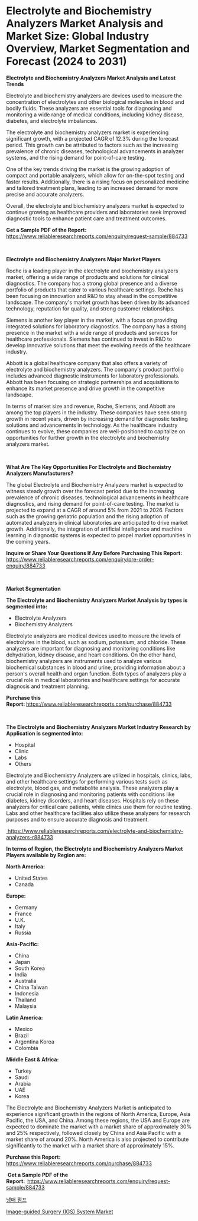 <p><h1>Electrolyte and Biochemistry Analyzers Market Analysis and Market Size: Global Industry Overview, Market Segmentation and Forecast (2024 to 2031)</h1></p><p><strong>Electrolyte and Biochemistry Analyzers Market Analysis and Latest Trends</strong></p>
<p><p>Electrolyte and biochemistry analyzers are devices used to measure the concentration of electrolytes and other biological molecules in blood and bodily fluids. These analyzers are essential tools for diagnosing and monitoring a wide range of medical conditions, including kidney disease, diabetes, and electrolyte imbalances.</p><p>The electrolyte and biochemistry analyzers market is experiencing significant growth, with a projected CAGR of 12.3% during the forecast period. This growth can be attributed to factors such as the increasing prevalence of chronic diseases, technological advancements in analyzer systems, and the rising demand for point-of-care testing.</p><p>One of the key trends driving the market is the growing adoption of compact and portable analyzers, which allow for on-the-spot testing and faster results. Additionally, there is a rising focus on personalized medicine and tailored treatment plans, leading to an increased demand for more precise and accurate analyzers.</p><p>Overall, the electrolyte and biochemistry analyzers market is expected to continue growing as healthcare providers and laboratories seek improved diagnostic tools to enhance patient care and treatment outcomes.</p></p>
<p><strong>Get a Sample PDF of the Report:&nbsp;</strong> <a href="https://www.reliableresearchreports.com/enquiry/request-sample/884733">https://www.reliableresearchreports.com/enquiry/request-sample/884733</a></p>
<p>&nbsp;</p>
<p><strong>Electrolyte and Biochemistry Analyzers Major Market Players</strong></p>
<p><p>Roche is a leading player in the electrolyte and biochemistry analyzers market, offering a wide range of products and solutions for clinical diagnostics. The company has a strong global presence and a diverse portfolio of products that cater to various healthcare settings. Roche has been focusing on innovation and R&D to stay ahead in the competitive landscape. The company's market growth has been driven by its advanced technology, reputation for quality, and strong customer relationships.</p><p>Siemens is another key player in the market, with a focus on providing integrated solutions for laboratory diagnostics. The company has a strong presence in the market with a wide range of products and services for healthcare professionals. Siemens has continued to invest in R&D to develop innovative solutions that meet the evolving needs of the healthcare industry.</p><p>Abbott is a global healthcare company that also offers a variety of electrolyte and biochemistry analyzers. The company's product portfolio includes advanced diagnostic instruments for laboratory professionals. Abbott has been focusing on strategic partnerships and acquisitions to enhance its market presence and drive growth in the competitive landscape.</p><p>In terms of market size and revenue, Roche, Siemens, and Abbott are among the top players in the industry. These companies have seen strong growth in recent years, driven by increasing demand for diagnostic testing solutions and advancements in technology. As the healthcare industry continues to evolve, these companies are well-positioned to capitalize on opportunities for further growth in the electrolyte and biochemistry analyzers market.</p></p>
<p>&nbsp;</p>
<p><strong>What Are The Key Opportunities For Electrolyte and Biochemistry Analyzers Manufacturers?</strong></p>
<p><p>The global Electrolyte and Biochemistry Analyzers market is expected to witness steady growth over the forecast period due to the increasing prevalence of chronic diseases, technological advancements in healthcare diagnostics, and rising demand for point-of-care testing. The market is projected to expand at a CAGR of around 5% from 2021 to 2026. Factors such as the growing geriatric population and the rising adoption of automated analyzers in clinical laboratories are anticipated to drive market growth. Additionally, the integration of artificial intelligence and machine learning in diagnostic systems is expected to propel market opportunities in the coming years.</p></p>
<p><strong>Inquire or Share Your Questions If Any Before Purchasing This Report:</strong> <a href="https://www.reliableresearchreports.com/enquiry/pre-order-enquiry/884733">https://www.reliableresearchreports.com/enquiry/pre-order-enquiry/884733</a></p>
<p>&nbsp;</p>
<p><strong>Market Segmentation</strong></p>
<p><strong>The Electrolyte and Biochemistry Analyzers Market Analysis by types is segmented into:</strong></p>
<p><ul><li>Electrolyte Analyzers</li><li>Biochemistry Analyzers</li></ul></p>
<p><p>Electrolyte analyzers are medical devices used to measure the levels of electrolytes in the blood, such as sodium, potassium, and chloride. These analyzers are important for diagnosing and monitoring conditions like dehydration, kidney disease, and heart conditions. On the other hand, biochemistry analyzers are instruments used to analyze various biochemical substances in blood and urine, providing information about a person's overall health and organ function. Both types of analyzers play a crucial role in medical laboratories and healthcare settings for accurate diagnosis and treatment planning.</p></p>
<p><strong>Purchase this Report:&nbsp;</strong><a href="https://www.reliableresearchreports.com/purchase/884733">https://www.reliableresearchreports.com/purchase/884733</a></p>
<p>&nbsp;</p>
<p><strong>The Electrolyte and Biochemistry Analyzers Market Industry Research by Application is segmented into:</strong></p>
<p><ul><li>Hospital</li><li>Clinic</li><li>Labs</li><li>Others</li></ul></p>
<p><p>Electrolyte and Biochemistry Analyzers are utilized in hospitals, clinics, labs, and other healthcare settings for performing various tests such as electrolyte, blood gas, and metabolite analysis. These analyzers play a crucial role in diagnosing and monitoring patients with conditions like diabetes, kidney disorders, and heart diseases. Hospitals rely on these analyzers for critical care patients, while clinics use them for routine testing. Labs and other healthcare facilities also utilize these analyzers for research purposes and to ensure accurate diagnosis and treatment.</p></p>
<p><a href="https://www.reliableresearchreports.com/electrolyte-and-biochemistry-analyzers-r884733">&nbsp;https://www.reliableresearchreports.com/electrolyte-and-biochemistry-analyzers-r884733</a></p>
<p><strong>In terms of Region, the Electrolyte and Biochemistry Analyzers Market Players available by Region are:</strong></p>
<p>
    <p> <strong> North America: </strong>
        <ul>
            <li>United States</li>
            <li>Canada</li>
        </ul>
        </p> 
    <p> <strong> Europe: </strong>
        <ul>
            <li>Germany</li>
            <li>France</li>
            <li>U.K.</li>
            <li>Italy</li>
            <li>Russia</li>
        </ul>
        </p> 
    <p> <strong> Asia-Pacific: </strong>
        <ul>
            <li>China</li>
            <li>Japan</li>
            <li>South Korea</li>
            <li>India</li>
            <li>Australia</li>
            <li>China Taiwan</li>
            <li>Indonesia</li>
            <li>Thailand</li>
            <li>Malaysia</li>
        </ul>
        </p> 
    <p> <strong> Latin America: </strong>
        <ul>
            <li>Mexico</li>
            <li>Brazil</li>
            <li>Argentina Korea</li>
            <li>Colombia</li>
        </ul>
        </p> 
    <p> <strong> Middle East & Africa: </strong>
        <ul>
            <li>Turkey</li>
            <li>Saudi</li>
            <li>Arabia</li>
            <li>UAE</li>
            <li>Korea</li>
        </ul>
    </p>
    </p>
<p><p>The Electrolyte and Biochemistry Analyzers Market is anticipated to experience significant growth in the regions of North America, Europe, Asia Pacific, the USA, and China. Among these regions, the USA and Europe are expected to dominate the market with a market share of approximately 30% and 25% respectively, followed closely by China and Asia Pacific with a market share of around 20%. North America is also projected to contribute significantly to the market with a market share of approximately 15%.</p></p>
<p><strong>Purchase this Report: </strong><a href="https://www.reliableresearchreports.com/purchase/884733">https://www.reliableresearchreports.com/purchase/884733</a></p>
<p>&nbsp;<strong>Get a Sample PDF of the Report:&nbsp;&nbsp;</strong><a href="https://www.reliableresearchreports.com/enquiry/request-sample/884733">https://www.reliableresearchreports.com/enquiry/request-sample/884733</a></p>
<p><strong></strong></p>
<p><p><a href="https://github.com/LoganRew1964/Market-Research-Report-List-2/blob/main/622676275881.md">냉매 펌프</a></p><p><a href="https://github.com/LiamDavis60/Market-Research-Report-List-2/blob/main/image-guided-surgery-igs-system-market.md">Image-guided Surgery (IGS) System Market</a></p></p>